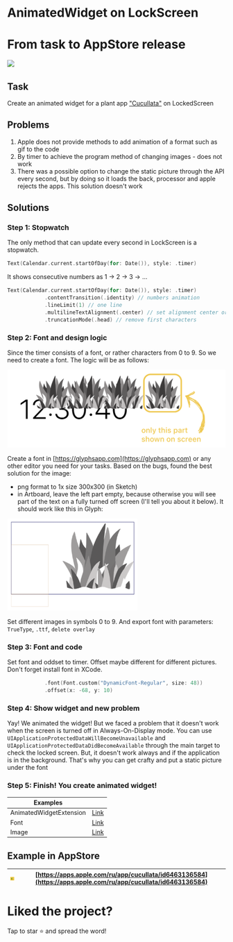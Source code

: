 # AnimatedWidget on LockScreen
# From task to AppStore release
<img src="https://github.com/PollyVern/AnimatedWidget/blob/main/Resources/screen.mov" width="300">

## Task
Create an animated widget for a plant app ["Cucullata"](https://apps.apple.com/ru/app/cucullata/id6463136584) on LockedScreen

## Problems
1. Apple does not provide methods to add animation of a format such as gif to the code
2. By timer to achieve the program method of changing images - does not work
3. There was a possible option to change the static picture through the API every second, but by doing so it loads the back, processor and apple rejects the apps. This solution doesn't work

## Solutions

### Step 1: Stopwatch
The only method that can update every second in LockScreen is a stopwatch.
```swift
Text(Calendar.current.startOfDay(for: Date()), style: .timer)
```
It shows consecutive numbers as 1 → 2 → 3 → ...
```swift
Text(Calendar.current.startOfDay(for: Date()), style: .timer)
            .contentTransition(.identity) // numbers animation
            .lineLimit(1) // one line
            .multilineTextAlignment(.center) // set alignment center or trailing
            .truncationMode(.head) // remove first characters
```
### Step 2: Font and design logic
Since the timer consists of a font, or rather characters from 0 to 9. So we need to create a font. The logic will be as follows:

<img src="https://github.com/PollyVern/AnimatedWidget/blob/main/Resources/png_stopwatch.png" width="600">

Create a font in [https://glyphsapp.com](https://glyphsapp.com) or any other editor you need for your tasks.
Based on the bugs, found the best solution for the image:
- png format to 1x size 300х300 (in Sketch)
- in Artboard, leave the left part empty, because otherwise you will see part of the text on a fully turned off screen (I'll tell you about it below).
It should work like this in Glyph:

<img src="https://github.com/PollyVern/AnimatedWidget/blob/main/Resources/png_font_unit.png" width="300">

Set different images in symbols 0 to 9. And export font with parameters: `TrueType`, `.ttf`, `delete overlay`

### Step 3: Font and code
Set font and oddset to timer. Offset maybe different for different pictures. Don't forget install font in XCode.
```swift
            .font(Font.custom("DynamicFont-Regular", size: 48))
            .offset(x: -68, y: 10)
```
### Step 4: Show widget and new problem
Yay! We animated the widget! But we faced a problem that it doesn't work when the screen is turned off in Always-On-Display mode. 
You can use `UIApplicationProtectedDataWillBecomeUnavailable` and `UIApplicationProtectedDataDidBecomeAvailable` through the main target to check the locked screen. But, it doesn't work always and if the application is in the background. That's why you can get crafty and put a static picture under the font

### Step 5: Finish! You create animated widget!
| Examples |  |
| --- | --- |
| AnimatedWidgetExtension | [Link](https://github.com/PollyVern/AnimatedWidget/blob/main/ResourcesXCode/AnimatedWidgetExtension.swift) |
| Font | [Link](https://github.com/PollyVern/AnimatedWidget/blob/main/ResourcesXCode/DynamicFont.ttf) |
| Image | [Link](https://github.com/PollyVern/AnimatedWidget/blob/main/ResourcesXCode/png_grassUnit1.png) |

## Example in AppStore
|<img src="https://github.com/PollyVern/AnimatedWidget/blob/main/Resources/png_CucullataIcon.png" width="50">| [https://apps.apple.com/ru/app/cucullata/id6463136584](https://apps.apple.com/ru/app/cucullata/id6463136584)|
| --- | --- |


# Liked the project?
Tap to star ⭐️ and spread the word!
